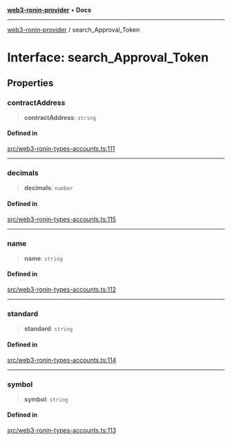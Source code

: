 [**web3-ronin-provider**](../README.md) • **Docs**

***

[web3-ronin-provider](../globals.md) / search\_Approval\_Token

# Interface: search\_Approval\_Token

## Properties

### contractAddress

> **contractAddress**: `string`

#### Defined in

[src/web3-ronin-types-accounts.ts:111](https://github.com/chuacw/web3-ronin-provider/blob/e9318161fb5ce839bfa5a7cd824e9be03b129c7e/src/web3-ronin-types-accounts.ts#L111)

***

### decimals

> **decimals**: `number`

#### Defined in

[src/web3-ronin-types-accounts.ts:115](https://github.com/chuacw/web3-ronin-provider/blob/e9318161fb5ce839bfa5a7cd824e9be03b129c7e/src/web3-ronin-types-accounts.ts#L115)

***

### name

> **name**: `string`

#### Defined in

[src/web3-ronin-types-accounts.ts:112](https://github.com/chuacw/web3-ronin-provider/blob/e9318161fb5ce839bfa5a7cd824e9be03b129c7e/src/web3-ronin-types-accounts.ts#L112)

***

### standard

> **standard**: `string`

#### Defined in

[src/web3-ronin-types-accounts.ts:114](https://github.com/chuacw/web3-ronin-provider/blob/e9318161fb5ce839bfa5a7cd824e9be03b129c7e/src/web3-ronin-types-accounts.ts#L114)

***

### symbol

> **symbol**: `string`

#### Defined in

[src/web3-ronin-types-accounts.ts:113](https://github.com/chuacw/web3-ronin-provider/blob/e9318161fb5ce839bfa5a7cd824e9be03b129c7e/src/web3-ronin-types-accounts.ts#L113)
